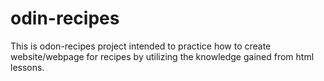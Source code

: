 # odin-recipes
This is odon-recipes project intended to practice how to create website/webpage for recipes by utilizing the knowledge gained from html lessons.
